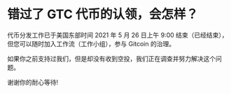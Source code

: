 # 错过了 GTC 代币的认领，会怎样？

代币分发工作已于美国东部时间 2021 年 5 月 26 日上午 9:00 结束（已经结束），但您可以随时加入工作流（工作小组），参与 Gitcoin 的治理。

如果你之前支持过我们，但是却没有收到空投，我们正在调查并努力解决这个问题。

谢谢你的耐心等待!
